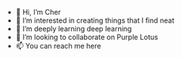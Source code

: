 - 👋 Hi, I’m Cher
- 👀 I’m interested in creating things that I find neat
- 🌱 I’m deeply learning deep learning
- 💞️ I’m looking to collaborate on Purple Lotus
- 📫 You can reach me here
